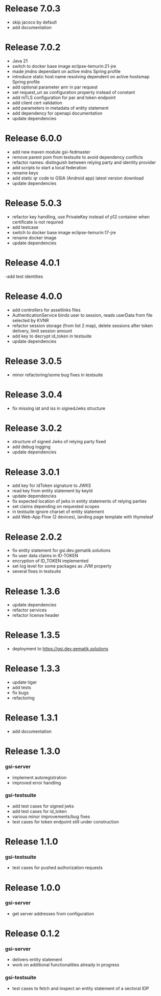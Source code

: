 # Release 7.0.3

- skip jacoco by default
- add documentation

# Release 7.0.2

- Java 21
- switch to docker base image eclipse-temurin:21-jre
- made jmdns dependant on active mdns Spring profile
- introduce static host name resolving dependent on active hostsmap Spring profile
- add optional parameter amr in par request
- set request_uri as configuration property instead of constant
- add mTLS configuration for par and token endpoint
- add client cert validation
- add parameters in metadata of entity statement
- add dependency for openapi documentation
- update dependencies

# Release 6.0.0

- add new maven module gsi-fedmaster
- remove parent pom from testsuite to avoid dependency conflicts
- refactor names: distinguish between relying party and identity provider
- add scripts to start a local federation
- rename keys
- add static qr code to GSIA (Android app) latest version download
- update dependencies

# Release 5.0.3

- refactor key handling, use PrivateKey instead of p12 container when certificate is not required
- add testcase
- switch to docker base image eclipse-temurin:17-jre
- rename docker image
- update dependencies

# Release 4.0.1

-add test identities

# Release 4.0.0

- add controllers for assetlinks files
- AuthenticationService binds user to session, reads userData from file selected by KVNR
- refactor session storage (from list 2 map), delete sessions after token delivery, limit session amount
- add key to decrypt id_token in testsuite
- update dependencies

# Release 3.0.5

- minor refactoring/some bug fixes in testsuite

# Release 3.0.4

- fix missing iat and iss in signedJwks structure

# Release 3.0.2

- structure of signed Jwks of relying party fixed
- add debug logging
- update dependencies

# Release 3.0.1

- add key for idToken signature to JWKS
- read key from entity statement by keyId
- update dependencies
- fix expected location of jwks in entity statements of relying parties
- set claims depending on requested scopes
- in testsuite ignore charset of entity statement
- add Web-App Flow (2 devices), landing page template with thymeleaf

# Release 2.0.2

- fix entity statement for gsi.dev.gematik.solutions
- fix user data claims in ID-TOKEN
- encryption of ID_TOKEN implemented
- set log level for some packages as JVM property
- several fixes in testsuite

# Release 1.3.6

- update dependencies
- refactor services
- refactor license header

# Release 1.3.5

- deployment to https://gsi.dev.gematik.solutions

# Release 1.3.3

- update tiger
- add tests
- fix bugs
- refactoring

# Release 1.3.1

- add documentation

# Release 1.3.0

### gsi-server

- implement autoregistration
- improved error handling

### gsi-testsuite

- add test cases for signed jwks
- add test cases for id_token
- various minor improvements/bug fixes
- test cases for token endpoint still under construction

# Release 1.1.0

### gsi-testsuite

- test cases for pushed authorization requests

# Release 1.0.0

### gsi-server

- get server addresses from configuration

# Release 0.1.2

### gsi-server

- delivers entity statement
- work on additional functionalities already in progress

### gsi-testsuite

- test cases to fetch and inspect an entity statement of a sectoral IDP

